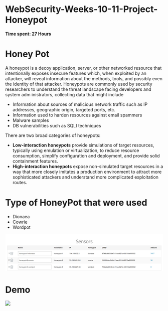 # WebSecurity-Weeks-10-11-Project-Honeypot

**Time spent: 27 Hours**

# Honey Pot
A honeypot is a decoy application, server, or other networked resource that intentionally exposes insecure features which, when exploited by an attacker, will reveal information about the methods, tools, and possibly even the identity of that attacker. Honeypots are commonly used by security researchers to understand the threat landscape facing developers and system adm
inistrators, collecting data that might include
   * Information about sources of malicious network traffic such as IP addresses, geographic origin, targeted ports, etc.
   * Information used to harden resources against email spammers
   * Malware samples
   * DB vulnerabilities such as SQLI techniques
   
There are two broad categories of honeypots:
   * **Low-interaction honeypots** provide simulations of target resources, typically using emulation or virtualization, to reduce resource consumption, simplify configuration and deployment, and provide solid containment features.
   * **High-interaction honeypots** expose non-simulated target resources in a way that more closely imitates a production environment to attract more sophisticated attackers and understand more complicated exploitation routes.

# Type of HoneyPot that were used
   * Dionaea
   * Cowrie
   * Wordpot

![](https://github.com/rusty619/WebSecurity-Weeks-10-11-Project-Honeypot/blob/master/Types%20of%20HoneyPot.PNG?raw=true)

# Demo

![](DemoAttack.gif)
